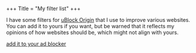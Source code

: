 +++
Title = "My filter list"
+++

I have some filters for [uBlock Origin](https://ublockorigin.com/) that I use to improve various websites. You can add it to yours if you want, but be warned that it reflects my opinions of how websites should be, which might not align with yours.

<a class="reference external" href="https://subscribe.adblockplus.org/?location=https://iter.ca/filters/list.txt&title=My%20filters">add it to your ad blocker</a>
